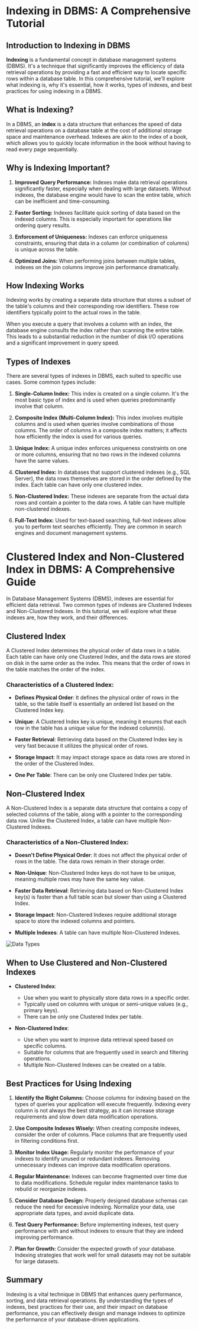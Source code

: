 # Indexing in DBMS: A Comprehensive Tutorial

## Introduction to Indexing in DBMS

**Indexing** is a fundamental concept in database management systems (DBMS). It's a technique that significantly improves the efficiency of data retrieval operations by providing a fast and efficient way to locate specific rows within a database table. In this comprehensive tutorial, we'll explore what indexing is, why it's essential, how it works, types of indexes, and best practices for using indexing in a DBMS.

## What is Indexing?

In a DBMS, an **index** is a data structure that enhances the speed of data retrieval operations on a database table at the cost of additional storage space and maintenance overhead. Indexes are akin to the index of a book, which allows you to quickly locate information in the book without having to read every page sequentially.

## Why is Indexing Important?

1. **Improved Query Performance:** Indexes make data retrieval operations significantly faster, especially when dealing with large datasets. Without indexes, the database engine would have to scan the entire table, which can be inefficient and time-consuming.

2. **Faster Sorting:** Indexes facilitate quick sorting of data based on the indexed columns. This is especially important for operations like ordering query results.

3. **Enforcement of Uniqueness:** Indexes can enforce uniqueness constraints, ensuring that data in a column (or combination of columns) is unique across the table.

4. **Optimized Joins:** When performing joins between multiple tables, indexes on the join columns improve join performance dramatically.

## How Indexing Works

Indexing works by creating a separate data structure that stores a subset of the table's columns and their corresponding row identifiers. These row identifiers typically point to the actual rows in the table.

When you execute a query that involves a column with an index, the database engine consults the index rather than scanning the entire table. This leads to a substantial reduction in the number of disk I/O operations and a significant improvement in query speed.

## Types of Indexes

There are several types of indexes in DBMS, each suited to specific use cases. Some common types include:

1. **Single-Column Index:** This index is created on a single column. It's the most basic type of index and is used when queries predominantly involve that column.

2. **Composite Index (Multi-Column Index):** This index involves multiple columns and is used when queries involve combinations of those columns. The order of columns in a composite index matters; it affects how efficiently the index is used for various queries.

3. **Unique Index:** A unique index enforces uniqueness constraints on one or more columns, ensuring that no two rows in the indexed columns have the same values.

4. **Clustered Index:** In databases that support clustered indexes (e.g., SQL Server), the data rows themselves are stored in the order defined by the index. Each table can have only one clustered index.

5. **Non-Clustered Index:** These indexes are separate from the actual data rows and contain a pointer to the data rows. A table can have multiple non-clustered indexes.

6. **Full-Text Index:** Used for text-based searching, full-text indexes allow you to perform text searches efficiently. They are common in search engines and document management systems.

# Clustered Index and Non-Clustered Index in DBMS: A Comprehensive Guide

In Database Management Systems (DBMS), indexes are essential for efficient data retrieval. Two common types of indexes are Clustered Indexes and Non-Clustered Indexes. In this tutorial, we will explore what these indexes are, how they work, and their differences.


## Clustered Index

A Clustered Index determines the physical order of data rows in a table. Each table can have only one Clustered Index, and the data rows are stored on disk in the same order as the index. This means that the order of rows in the table matches the order of the index.

### Characteristics of a Clustered Index:

- **Defines Physical Order**: It defines the physical order of rows in the table, so the table itself is essentially an ordered list based on the Clustered Index key.

- **Unique**: A Clustered Index key is unique, meaning it ensures that each row in the table has a unique value for the indexed column(s).

- **Faster Retrieval**: Retrieving data based on the Clustered Index key is very fast because it utilizes the physical order of rows.

- **Storage Impact**: It may impact storage space as data rows are stored in the order of the Clustered Index.

- **One Per Table**: There can be only one Clustered Index per table.

## Non-Clustered Index

A Non-Clustered Index is a separate data structure that contains a copy of selected columns of the table, along with a pointer to the corresponding data row. Unlike the Clustered Index, a table can have multiple Non-Clustered Indexes.

### Characteristics of a Non-Clustered Index:

- **Doesn't Define Physical Order**: It does not affect the physical order of rows in the table. The data rows remain in their storage order.

- **Non-Unique**: Non-Clustered Index keys do not have to be unique, meaning multiple rows may have the same key value.

- **Faster Data Retrieval**: Retrieving data based on Non-Clustered Index key(s) is faster than a full table scan but slower than using a Clustered Index.

- **Storage Impact**: Non-Clustered Indexes require additional storage space to store the indexed columns and pointers.

- **Multiple Indexes**: A table can have multiple Non-Clustered Indexes.

![Data Types](../Assets/ClusteredVsNonClustered.png)
## When to Use Clustered and Non-Clustered Indexes

- **Clustered Index**:
  - Use when you want to physically store data rows in a specific order.
  - Typically used on columns with unique or semi-unique values (e.g., primary keys).
  - There can be only one Clustered Index per table.

- **Non-Clustered Index**:
  - Use when you want to improve data retrieval speed based on specific columns.
  - Suitable for columns that are frequently used in search and filtering operations.
  - Multiple Non-Clustered Indexes can be created on a table.



## Best Practices for Using Indexing

1. **Identify the Right Columns:** Choose columns for indexing based on the types of queries your application will execute frequently. Indexing every column is not always the best strategy, as it can increase storage requirements and slow down data modification operations.

2. **Use Composite Indexes Wisely:** When creating composite indexes, consider the order of columns. Place columns that are frequently used in filtering conditions first.

3. **Monitor Index Usage:** Regularly monitor the performance of your indexes to identify unused or redundant indexes. Removing unnecessary indexes can improve data modification operations.

4. **Regular Maintenance:** Indexes can become fragmented over time due to data modifications. Schedule regular index maintenance tasks to rebuild or reorganize indexes.

5. **Consider Database Design:** Properly designed database schemas can reduce the need for excessive indexing. Normalize your data, use appropriate data types, and avoid duplicate data.

6. **Test Query Performance:** Before implementing indexes, test query performance with and without indexes to ensure that they are indeed improving performance.

7. **Plan for Growth:** Consider the expected growth of your database. Indexing strategies that work well for small datasets may not be suitable for large datasets.

## Summary

Indexing is a vital technique in DBMS that enhances query performance, sorting, and data retrieval operations. By understanding the types of indexes, best practices for their use, and their impact on database performance, you can effectively design and manage indexes to optimize the performance of your database-driven applications.